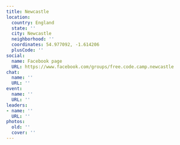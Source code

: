 ```yaml
---
title: Newcastle
location:
  country: England
  state: ''
  city: Newcastle
  neighborhood: ''
  coordinates: 54.977092, -1.614206
  plusCode: ''
social:
  name: Facebook page
  URL: https://www.facebook.com/groups/free.code.camp.newcastle
chat:
  name: ''
  URL: ''
event:
  name: ''
  URL: ''
leaders:
- name: ''
  URL: ''
photos:
  old: ''
  cover: ''
---
```

